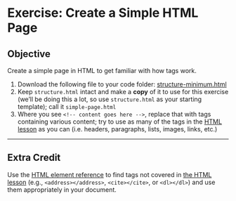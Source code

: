 # Exercise: Create a Simple HTML Page

## Objective

Create a simple page in HTML to get familiar with how tags work.

1. Download the following file to your code folder: [structure-minimum.html](https://raw.githubusercontent.com/segdeha/pdxcodeguild/master/2.%20HTML%20%26%20CSS/solutions/structure-minimum.html?token=AAAQ0heDY9-AL4xGbXzBe52TtQ1iZOdoks5XYX_fwA%3D%3D)
1. Keep `structure.html` intact and make a **copy** of it to use for this exercise (we’ll be doing this a lot, so use `structure.html` as your starting template); call it `simple-page.html`
1. Where you see `<!-- content goes here -->`, replace that with tags containing various content; try to use as many of the tags in the [HTML lesson](https://github.com/segdeha/pdxcodeguild/blob/master/2.%20HTML%20%26%20CSS/html.md) as you can (i.e. headers, paragraphs, lists, images, links, etc.)

------

## Extra Credit

Use the [HTML element reference](https://developer.mozilla.org/en-US/docs/Web/HTML/Element) to find tags not covered in [the HTML lesson](https://github.com/segdeha/pdxcodeguild/blob/master/2.%20HTML%20%26%20CSS/html.md) (e.g., `<address></address>`, `<cite></cite>`, or `<dl></dl>`) and use them appropriately in your document.
